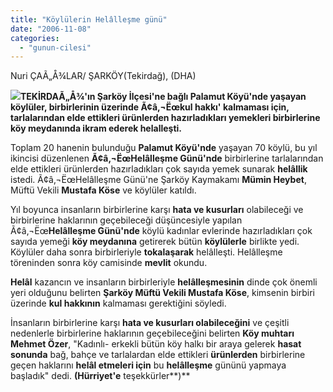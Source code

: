 ```yaml
---
title: "Köylülerin Helâlleşme günü"
date: "2006-11-08"
categories: 
  - "gunun-cilesi"
---
```


Nuri ÇAÃ„Å¾LAR/ ŞARKÖY(Tekirdağ), (DHA)

![](http://www.hurriyet.com.tr/_newsimages/2405779.jpg)**TEKİRDAÃ„Å¾'ın Şarköy İlçesi'ne bağlı Palamut Köyü'nde yaşayan köylüler, birbirlerinin üzerinde Ã¢â‚¬Ëœkul hakkı' kalmaması için, tarlalarından elde ettikleri ürünlerden hazırladıkları yemekleri birbirlerine köy meydanında ikram ederek helalleşti.**

Toplam 20 hanenin bulunduğu **Palamut Köyü'nde** yaşayan 70 köylü, bu yıl ikincisi düzenlenen **Ã¢â‚¬ËœHelâlleşme Günü'nde** birbirlerine tarlalarından elde ettikleri ürünlerden hazırladıkları çok sayıda yemek sunarak **helâllik** istedi. Ã¢â‚¬ËœHelâlleşme Günü'ne Şarköy Kaymakamı **Mümin Heybet**, Müftü Vekili **Mustafa Köse** ve köylüler katıldı.

Yıl boyunca insanların birbirlerine karşı **hata ve kusurları** olabileceği ve birbirlerine haklarının geçebileceği düşüncesiyle yapılan Ã¢â‚¬Ëœ**Helâlleşme Günü'nde** köylü kadınlar evlerinde hazırladıkları çok sayıda yemeği **köy meydanına** getirerek bütün **köylülerle** birlikte yedi. Köylüler daha sonra birbirleriyle **tokalaşarak** helâlleşti. Helâlleşme töreninden sonra köy camisinde **mevlit** okundu.

**Helâl** kazancın ve insanların birbirleriyle **helâlleşmesinin** dinde çok önemli yeri olduğunu belirten **Şarköy Müftü Vekili Mustafa Köse**, kimsenin birbiri üzerinde **kul hakkının** kalmaması gerektiğini söyledi.

İnsanların birbirlerine karşı **hata ve kusurları olabileceğini** ve çeşitli nedenlerle birbirlerine haklarının geçebileceğini belirten **Köy muhtarı Mehmet Özer**, "Kadınlı- erkekli bütün köy halkı bir araya gelerek **hasat sonunda** bağ, bahçe ve tarlalardan elde ettikleri **ürünlerden** birbirlerine geçen haklarını **helâl etmeleri için** bu **helâlleşme** gününü yapmaya başladık" dedi. **(Hürriyet'e** teşekkürler**)**

